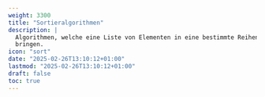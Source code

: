 ```yaml
---
weight: 3300
title: "Sortieralgorithmen"
description: |
  Algorithmen, welche eine Liste von Elementen in eine bestimmte Reihenfolge
  bringen.
icon: "sort"
date: "2025-02-26T13:10:12+01:00"
lastmod: "2025-02-26T13:10:12+01:00"
draft: false
toc: true
---
```

